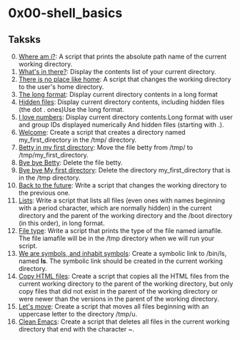 # 0x00-shell_basics

## Taksks

0. [Where am  i?](./0-current_working_directory): A script that prints the absolute path name of the current working directory.
1. [What's in there?](./1-listit): Display the contents list of your current directory.
2. [There is no place like home](./2-bring_me_home): A script that changes  the working directory to the user's home directory.
3. [The long format](./3-listfiles): Display current directory contents in a long format
4. [Hidden files](./4-listmorefiles): Display current directory contents, including hidden files (the dot . ones)Use the long format.
5. [I love numbers](./5-listfilesdigitonly): Display current directory contents.Long format with user and group IDs displayed numerically And hidden files (starting with .).
6. [Welcome](./6-firstdirectory): Create a script that creates a directory named my_first_directory in the /tmp/ directory.
7. [Betty in my first directory](./7-movethatfile): Move the file betty from /tmp/ to /tmp/my_first_directory.
8. [Bye bye Betty](./8-firstdelete): Delete the file betty.
9. [Bye bye My first directory](./9-firstdirdeletion): Delete the directory my_first_directory that is in the /tmp directory.
10. [Back to the future](./10-back): Write a script that changes the working directory to the previous one.
11. [Lists](./11-lists): Write a script that lists all files (even ones with names beginning with a period character, which are normally hidden) in the current directory and the parent of the working directory and the /boot directory (in this order), in long format.
12. [File type](./12-file_type): Write a script that prints the type of the file named iamafile. The file iamafile will be in the /tmp directory when we will run your script.
13. [We are symbols, and inhabit symbols](./13-symbolic_link): Create a symbolic link to /bin/ls, named __ls__. The symbolic link should be created in the current working directory.
14. [Copy HTML files](./14-copy_html): Create a script that copies all the HTML files from the current working directory to the parent of the working directory, but only copy files that did not exist in the parent of the working directory or were newer than the versions in the parent of the working directory.
15. [Let's move](./100-lets_move): Create a script that moves all files beginning with an uppercase letter to the directory /tmp/u.
16. [Clean Emacs](./101-clean_emacs): Create a script that deletes all files in the current working directory that end with the character ~.

